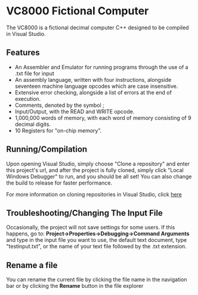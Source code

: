 # VC8000 Fictional Computer

The VC8000 is a fictional decimal computer C++ designed to be compiled in Visual Studio. 
## Features

 - An Assembler and Emulator for running programs through the use of a .txt file for input
 - An assembly language, written with four instructions, alongside seventeen machine language opcodes which are case insensitive.
 - Extensive error checking, alongside a list of errors at the end of execution.
 - Comments, denoted by the symbol ;
 - Input/Output, with the READ and WRITE opcode.
 - 1,000,000 words of memory, with each word of memory consisting of 9 decimal digits.
 - 10 Registers for "on-chip memory".

## Running/Compilation

Upon opening Visual Studio, simply choose "Clone a repository" and enter this project's url, and after the project is fully cloned, simply click "Local Windows Debugger" to run, and you should be all set! You can also change the build to release for faster performance. 

For more information on cloning repositories in Visual Studio, click [here](https://docs.microsoft.com/en-us/visualstudio/get-started/tutorial-open-project-from-repo?view=vs-2022)

## Troubleshooting/Changing The Input File
Occasionally, the project will not save settings for some users. If this happens, go to:
**Project->Properties->Debugging->Command Arguments**
and type in the input file you want to use, the default text document, type "testinput.txt", or the name of your text file followed by the .txt extension. 

## Rename a file

You can rename the current file by clicking the file name in the navigation bar or by clicking the **Rename** button in the file explorer
